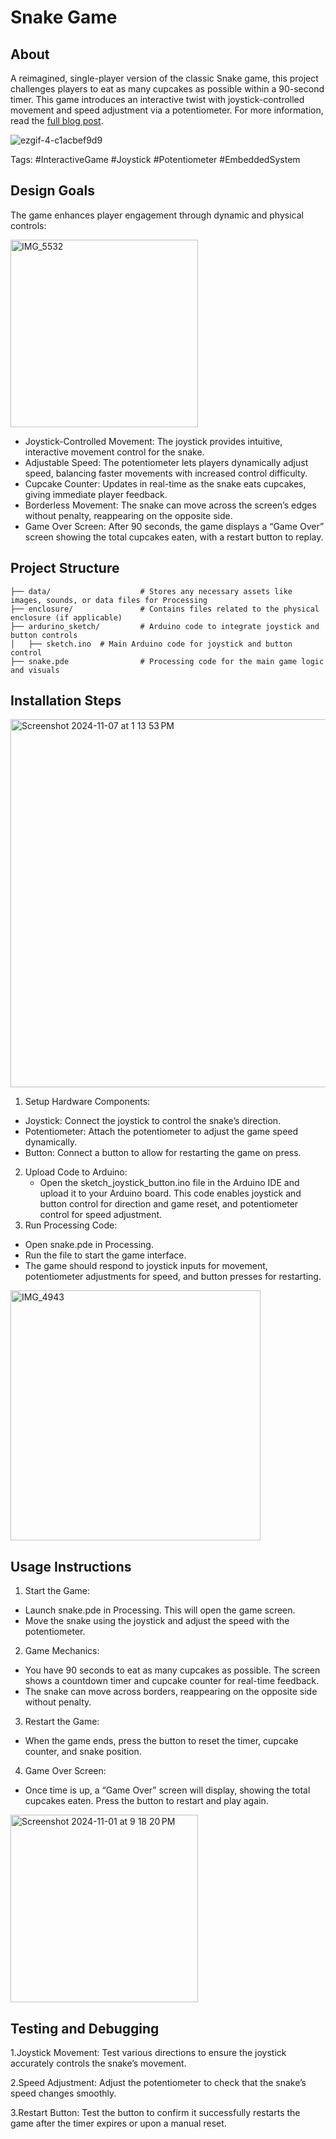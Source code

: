 # Snake Game
## About

A reimagined, single-player version of the classic Snake game, this project challenges players to eat as many cupcakes as possible within a 90-second timer. This game introduces an interactive twist with joystick-controlled movement and speed adjustment via a potentiometer. For more information, read the [full blog post](https://mori-liu.notion.site/Module-2-Project-Proposal-Timed-Snake-Game-with-Adjustable-Speed-and-Joystick-Controls-11b2195ca68280c8ab12e34fcc35210f?pvs=74).

![ezgif-4-c1acbef9d9](https://github.com/user-attachments/assets/6dae66ae-c897-49ff-add9-d5a024141ef8)

Tags: #InteractiveGame #Joystick #Potentiometer #EmbeddedSystem

## Design Goals

The game enhances player engagement through dynamic and physical controls:

<img src="https://github.com/user-attachments/assets/927429f6-fe73-439d-970e-555c57554e49" alt="IMG_5532" width="300" height="300">

* Joystick-Controlled Movement: The joystick provides intuitive, interactive movement control for the snake.
* Adjustable Speed: The potentiometer lets players dynamically adjust speed, balancing faster movements with increased control difficulty.
* Cupcake Counter: Updates in real-time as the snake eats cupcakes, giving immediate player feedback.
* Borderless Movement: The snake can move across the screen’s edges without penalty, reappearing on the opposite side.
* Game Over Screen: After 90 seconds, the game displays a “Game Over” screen showing the total cupcakes eaten, with a restart button to replay.

## Project Structure

```
├── data/                    # Stores any necessary assets like images, sounds, or data files for Processing
├── enclosure/               # Contains files related to the physical enclosure (if applicable)
├── ardurino_sketch/         # Arduino code to integrate joystick and button controls
│   ├── sketch.ino  # Main Arduino code for joystick and button control
├── snake.pde                # Processing code for the main game logic and visuals
```

## Installation Steps
<img width="589" alt="Screenshot 2024-11-07 at 1 13 53 PM" src="https://github.com/user-attachments/assets/f3f9b17e-255e-4b62-9887-8565e08be26a">

1. Setup Hardware Components:
 * Joystick: Connect the joystick to control the snake’s direction.
 * Potentiometer: Attach the potentiometer to adjust the game speed dynamically.
 * Button: Connect a button to allow for restarting the game on press.
2. Upload Code to Arduino:
   * Open the sketch_joystick_button.ino file in the Arduino IDE and upload it to your Arduino board. This code enables joystick and button control for direction and game reset, and potentiometer control for speed adjustment.
3. Run Processing Code:
* Open snake.pde in Processing.
* Run the file to start the game interface.
* The game should respond to joystick inputs for movement, potentiometer adjustments for speed, and button presses for restarting.
  
<img src="https://github.com/user-attachments/assets/c8715425-032c-4b1a-9933-c49e30bb7b05" alt="IMG_4943" width="400"/>

## Usage Instructions

1. Start the Game:
* Launch snake.pde in Processing. This will open the game screen.
* Move the snake using the joystick and adjust the speed with the potentiometer.
2. Game Mechanics:
* You have 90 seconds to eat as many cupcakes as possible. The screen shows a countdown timer and cupcake counter for real-time feedback.
* The snake can move across borders, reappearing on the opposite side without penalty.
3. Restart the Game:
* When the game ends, press the button to reset the timer, cupcake counter, and snake position.
4. Game Over Screen:
* Once time is up, a “Game Over” screen will display, showing the total cupcakes eaten. Press the button to restart and play again.
<img width="300" alt="Screenshot 2024-11-01 at 9 18 20 PM" src="https://github.com/user-attachments/assets/71edd8ce-f050-468e-a01c-aa382e96f2e3">

## Testing and Debugging

1.Joystick Movement: Test various directions to ensure the joystick accurately controls the snake’s movement.

2.Speed Adjustment: Adjust the potentiometer to check that the snake’s speed changes smoothly.

3.Restart Button: Test the button to confirm it successfully restarts the game after the timer expires or upon a manual reset.

